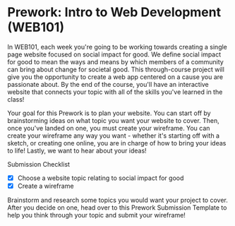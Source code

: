 # Prework: Intro to Web Development (WEB101)

In WEB101, each week you're going to be working towards creating a single page website focused on social impact for good. We define social impact for good to mean the ways and means by which members of a community can bring about change for societal good. This through-course project will give you the opportunity to create a web app centered on a cause you are passionate about. By the end of the course, you'll have an interactive website that connects your topic with all of the skills you've learned in the class!

Your goal for this Prework is to plan your website. You can start off by brainstorming ideas on what topic you want your website to cover. Then, once you've landed on one, you must create your wireframe. You can create your wireframe any way you want - whether it's starting off with a sketch, or creating one online, you are in charge of how to bring your ideas to life! Lastly, we want to hear about your ideas!

Submission Checklist 

- [x] Choose a website topic relating to social impact for good
- [x] Create a wireframe

Brainstorm and research some topics you would want your project to cover. After you decide on one, head over to this Prework Submission Template to help you think through your topic and submit your wireframe!
